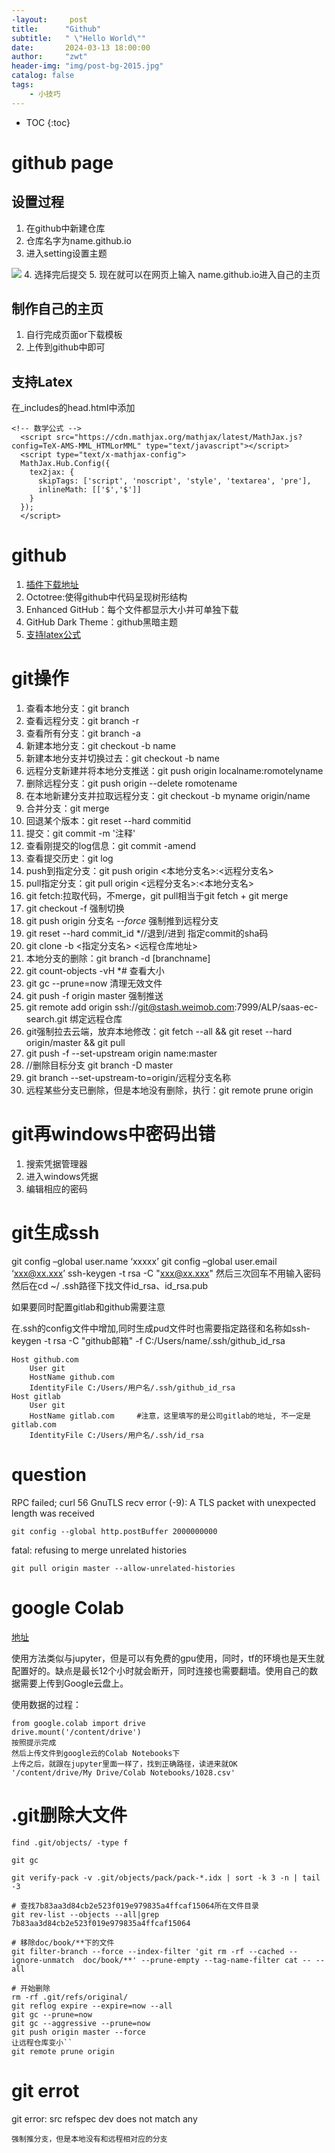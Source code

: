 ```yaml
---
-layout:     post
title:      "Github"
subtitle:   " \"Hello World\""
date:       2024-03-13 18:00:00
author:     "zwt"
header-img: "img/post-bg-2015.jpg"
catalog: false
tags:
    - 小技巧
---
```

* TOC
{:toc}
# github page
## 设置过程
1. 在github中新建仓库
2. 仓库名字为name.github.io
3. 进入setting设置主题

![](https://zwt0204.github.io//img/gitpage.jpg)
4. 选择完后提交
5. 现在就可以在网页上输入 name.github.io进入自己的主页

## 制作自己的主页
1. 自行完成页面or下载模板
2. 上传到github中即可

## 支持Latex
在_includes的head.html中添加
```
<!-- 数学公式 -->
  <script src="https://cdn.mathjax.org/mathjax/latest/MathJax.js?config=TeX-AMS-MML_HTMLorMML" type="text/javascript"></script>
  <script type="text/x-mathjax-config">
  MathJax.Hub.Config({
    tex2jax: {
      skipTags: ['script', 'noscript', 'style', 'textarea', 'pre'],
      inlineMath: [['$','$']]
    }
  });
  </script>
```
# github

1. [插件下载地址](https://crxdl.com/)
2. Octotree:使得github中代码呈现树形结构
3. Enhanced GitHub：每个文件都显示大小并可单独下载
4. GitHub Dark Theme：github黑暗主题
5. [支持latex公式](https://chrome.google.com/webstore/detail/mathjax-plugin-for-github/ioemnmodlmafdkllaclgeombjnmnbima/related)

# git操作
1. 查看本地分支：git branch​
2. 查看远程分支：git branch -r​
3. 查看所有分支：git branch -a​
4. 新建本地分支：git checkout  -b name​
5. 新建本地分支并切换过去：git checkout -b name​
6. 远程分支新建并将本地分支推送：git push origin localname:romotelyname​
7. 删除远程分支：git push origin --delete romotename​
8. 在本地新建分支并拉取远程分支：git checkout -b myname origin/name​
9. 合并分支：git merge​
10. 回退某个版本：git reset --hard commitid​
11. 提交：git commit -m '注释'​
12. 查看刚提交的log信息：git commit -amend​
13. 查看提交历史：git log​
14. push到指定分支：git push origin <本地分支名>:<远程分支名>
15. pull指定分支：git pull origin <远程分支名>:<本地分支名>
16. git fetch:拉取代码，不merge，git pull相当于git fetch + git merge
17. git checkout -f 强制切换
18. git push origin 分支名 *--force*  强制推到远程分支
19. git reset --hard commit_id     *//退到/进到 指定commit的sha码
20. git clone -b <指定分支名> <远程仓库地址>
21. 本地分支的删除：git branch -d [branchname]
22. git count-objects -vH   *# 查看大小
23. git gc --prune=now  清理无效文件
24. git push -f origin master  强制推送
25. git remote add origin ssh://git@stash.weimob.com:7999/ALP/saas-ec-search.git  绑定远程仓库
26. git强制拉去云端，放弃本地修改：git fetch --all && git reset --hard origin/master && git pull
27. git push -f --set-upstream origin name:master
28. //删除目标分支 git branch -D master
29. git branch --set-upstream-to=origin/远程分支名称
30. 远程某些分支已删除，但是本地没有删除，执行：git remote prune origin 


# git再windows中密码出错
1. 搜索凭据管理器
2. 进入windows凭据
3. 编辑相应的密码

# git生成ssh

git config –global user.name ‘xxxxx’ 
git config –global user.email ‘xxx@xx.xxx’
ssh-keygen -t rsa -C "xxx@xx.xxx"
然后三次回车不用输入密码
然后在cd ~/ .ssh路径下找文件id_rsa、id_rsa.pub

如果要同时配置gitlab和github需要注意

在.ssh的config文件中增加,同时生成pud文件时也需要指定路径和名称如ssh-keygen -t rsa -C "github邮箱" -f C:/Users/name/.ssh/github_id_rsa
```
Host github.com
    User git
    HostName github.com
    IdentityFile C:/Users/用户名/.ssh/github_id_rsa
Host gitlab
    User git
    HostName gitlab.com		#注意，这里填写的是公司gitlab的地址, 不一定是gitlab.com
    IdentityFile C:/Users/用户名/.ssh/id_rsa
```

# question

RPC failed; curl 56 GnuTLS recv error (-9): A TLS packet with unexpected length was received
```
git config --global http.postBuffer 2000000000
```
fatal: refusing to merge unrelated histories
```
git pull origin master --allow-unrelated-histories
```

# google Colab

[地址](https://colab.research.google.com/notebooks/intro.ipynb#scrollTo=-Rh3-Vt9Nev9)

使用方法类似与jupyter，但是可以有免费的gpu使用，同时，tf的环境也是天生就配置好的。缺点是最长12个小时就会断开，同时连接也需要翻墙。使用自己的数据需要上传到Google云盘上。

使用数据的过程：
```
from google.colab import drive
drive.mount('/content/drive')
按照提示完成
然后上传文件到google云的Colab Notebooks下
上传之后，就跟在jupyter里面一样了，找到正确路径，读进来就OK
'/content/drive/My Drive/Colab Notebooks/1028.csv'
```

# .git删除大文件

```
find .git/objects/ -type f

git gc

git verify-pack -v .git/objects/pack/pack-*.idx | sort -k 3 -n | tail -3 

# 查找7b83aa3d84cb2e523f019e979835a4ffcaf15064所在文件目录
git rev-list --objects --all|grep 7b83aa3d84cb2e523f019e979835a4ffcaf15064

# 移除doc/book/**下的文件
git filter-branch --force --index-filter 'git rm -rf --cached --ignore-unmatch  doc/book/**' --prune-empty --tag-name-filter cat -- --all

# 开始删除
rm -rf .git/refs/original/
git reflog expire --expire=now --all
git gc --prune=now
git gc --aggressive --prune=now
git push origin master --force
让远程仓库变小``
git remote prune origin
```

# git errot


git error: src refspec dev does not match any
```
强制推分支，但是本地没有和远程相对应的分支
```










